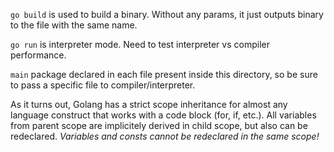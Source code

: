 `go build` is used to build a binary. Without any params, it just outputs binary to the file with the same name.

`go run` is interpreter mode. Need to test interpreter vs compiler performance.

`main` package declared in each file present inside this directory, so be sure to pass a specific file to compiler/interpreter.

As it turns out, Golang has a strict scope inheritance for almost any language construct that works with a code block (for, if, etc.). All variables from parent scope are implicitely derived in child scope, but also can be redeclared. _Variables and consts cannot be redeclared in the same scope!_
